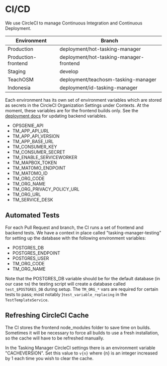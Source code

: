 # CI/CD

We use CircleCI to manage Continuous Integration and Continuous Deployment.

| **Environment**     | **Branch**                              |
|---------------------|-----------------------------------------|
| Production          | deployment/hot-tasking-manager          |
| Production-frontend | deployment/hot-tasking-manager-frontend |
| Staging             | develop                                 |
| TeachOSM            | deployment/teachosm-tasking-manager     |
| Indonesia           | deployment/id-tasking-manager           |

Each environment has its own set of environment variables which are stored as secrets in the CircleCI Organization Settings under Contexts. At the moment, these variables are for the frontend builds only. See the [deployment docs](deployment.md) for updating backend variables. 

- OPSGENIE_API
- TM_APP_API_URL
- TM_APP_API_VERSION
- TM_APP_BASE_URL
- TM_CONSUMER_KEY
- TM_CONSUMER_SECRET
- TM_ENABLE_SERVICEWORKER
- TM_MAPBOX_TOKEN
- TM_MATOMO_ENDPOINT
- TM_MATOMO_ID
- TM_ORG_CODE
- TM_ORG_NAME
- TM_ORG_PRIVACY_POLICY_URL
- TM_ORG_URL
- TM_SERVICE_DESK

## Automated Tests

For each Pull Request and branch, the CI runs a set of frontend and backend tests. We have a context in place called "tasking-manager-testing" for setting up the database with the following environment variables:

- POSTGRES_DB
- POSTGRES_ENDPOINT
- POSTGRES_USER
- TM_ORG_CODE
- TM_ORG_NAME

Note that the POSTGRES_DB variable should be for the default database (in our case `tm`) the testing script will create a database called `test_$POSTGRES_DB` during setup.
The `TM_ORG_*` vars are required for certain tests to pass; most notably )`test_variable_replacing` in the `TestTemplateService`.

## Refreshing CircleCI Cache

The CI stores the frontend node_modules folder to save time on builds. Sometimes it will be necessary to force all builds to use a fresh installation, so the cache will have to be refreshed manually.

In the Tasking Manager CircleCI settings there is an environment variable "CACHEVERSION". Set this value to `v{n}` where {n} is an integer increased by 1 each time you wish to clear the cache.
